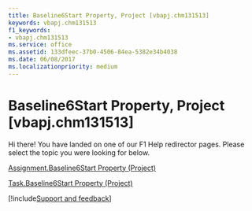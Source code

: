 ```yaml
---
title: Baseline6Start Property, Project [vbapj.chm131513]
keywords: vbapj.chm131513
f1_keywords:
- vbapj.chm131513
ms.service: office
ms.assetid: 133dfeec-37b0-4506-84ea-5382e34b4038
ms.date: 06/08/2017
ms.localizationpriority: medium
---
```



# Baseline6Start Property, Project [vbapj.chm131513]

Hi there! You have landed on one of our F1 Help redirector pages. Please select the topic you were looking for below.

[Assignment.Baseline6Start Property (Project)](https://msdn.microsoft.com/library/f132de0f-a3d2-dea4-444b-ec25d7eac234%28Office.15%29.aspx)

[Task.Baseline6Start Property (Project)](https://msdn.microsoft.com/library/3e64893e-f153-8b40-0ab9-3687c52a6a80%28Office.15%29.aspx)

[!include[Support and feedback](~/includes/feedback-boilerplate.md)]